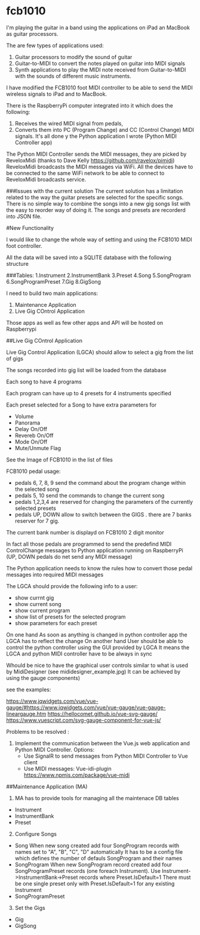 # fcb1010

I'm playing the guitar in a band using the applications on iPad an MacBook as guitar processors.

The are few types of applications used:
  1. Guitar processors to modify the sound of guitar
  2. Guitar-to-MIDI to convert the notes played on guitar into MIDI signals
  3. Synth applications to play the MIDI note received from Guitar-to-MIDI with the sounds of different music instruments.

I have modified the FCB1010 foot MIDI controller to be able to send the MIDI wireless signals 
to iPad and to MacBook. 

There is the RaspberryPi computer integrated into it which does the following:
  1. Receives the wired MIDI signal from pedals,
  2. Converts them into PC (Program Change) and CC (Control Change) MIDI signals. 
It's all done y the Python application I wrote (Python MIDI Controller app)

The Python MIDI Controller sends the MIDI messages, they are picked by ReveloxMidi 
(thanks to Dave Kelly https://github.com/ravelox/pimidi)
ReveloxMidi broadcasts the MIDI messages via WiFi. 
All the devices have to be connected to the same WiFi network to be able to connect to ReveloxMidi broadcasts service.

###Issues with the current solution
The current solution has a limitation related to the way the guitar presets are selected for the specific songs.
There is no simple way to combine the songs into a new gig songs list with the easy to reorder way of doing it.
The songs and presets are recorderd into JSON file.


#New Functionality

I would like to change the whole way of setting and using the FCB1010 MIDI foot controller.


All the data will be saved into a SQLITE database with the following structure

 ###Tables:
1.Instrument
2.InstrumentBank
3.Preset
4.Song
5.SongProgram
6.SongProgramPreset
7.Gig
8.GigSong


I need to build two main applications:

1. Maintenance Application
2. Live Gig COntrol Application

Those apps as well as few other apps and API will be hosted on Raspberrypi


##Live Gig COntrol Application

Live Gig Control Application (LGCA) should allow to select a gig from the list of gigs 

The songs recorded into gig list will be loaded from the database

Each song to have 4 programs

Each program can have up to 4 presets for 4 instruments specified

Each preset selected for a Song to have extra parameters for 
  - Volume
  - Panorama
  - Delay On/Off
  - Revereb On/Off 
  - Mode On/Off
  - Mute/Unmute Flag 

See the Image of FCB1010 in the list of files

FCB1010 pedal usage:
- pedals 6, 7, 8, 9 send the command about the program change within the selected song
- pedals 5, 10 send the commands to change the current song
- pedals 1,2,3,4 are reserved for changing the parameters of the currently selected presets
- pedals UP, DOWN allow to switch between the GIGS . there are 7 banks reserver for 7 gig.

The current bank number is displayd on FCB1010 2 digit monitor 

In fact all those pedals are programmed to send the predefind MIDI ControlChange messages to Python application running on RaspberryPi
(UP, DOWN pedals do net send any MIDI message)

The Python application needs to know the rules how to convert those pedal messages into required MIDI messages


The LGCA should provide the following info to a user:

- show currnt gig
- show current song
- show current program
- show list of presets for the selected program
- show parameters for each preset

On one hand As soon as anything is changed in python controller app the LGCA has to reflect the change
On another hand User should be able to control the python controller using the GUI provided by LGCA
It means the LGCA and python MIDI controller have to be always in sync


Whould be nice to have the graphical user controls similar to what is used by MidiDesigner (see mididesigner_example.jpg)
It can be achieved by using the gauge components)

see the examples:
 
https://www.jqwidgets.com/vue/vue-gauge/#https://www.jqwidgets.com/vue/vue-gauge/vue-gauge-lineargauge.htm
https://hellocomet.github.io/vue-svg-gauge/
https://www.vuescript.com/svg-gauge-component-for-vue-js/


Problems to be resolved :

  1. Implement the communication between the Vue.js web application and Python MIDI Controller.
     Options: 
        - Use SignalR to send messages from  Python MIDI Controller to Vue client
        - Use MIDI messages:  Vue-idi-plugin  https://www.npmjs.com/package/vue-midi     



##Maintenance Application (MA)


 1. MA has to provide tools for managing all the maintenace DB tables
  - Instrument
  - InstrumentBank
  - Preset

 2. Configure Songs
  - Song 
      When new song created add four SongProgram records with names set to "A", "B", "C", "D"  automatically
      It has to be a config file which defines the number of defauls SongProgram and their names
  - SongProgram
      When new SongProgram record created add four SongProgramPreset records (one foreach Instrument). 
      Use Instrument->InstrumentBank->Preset records where Preset.IsDefault=1 
      There must be one single preset only with Preset.IsDefault=1 for any existing Instrument
  - SongProgramPreset
 3. Set the Gigs
  - Gig
  - GigSong

